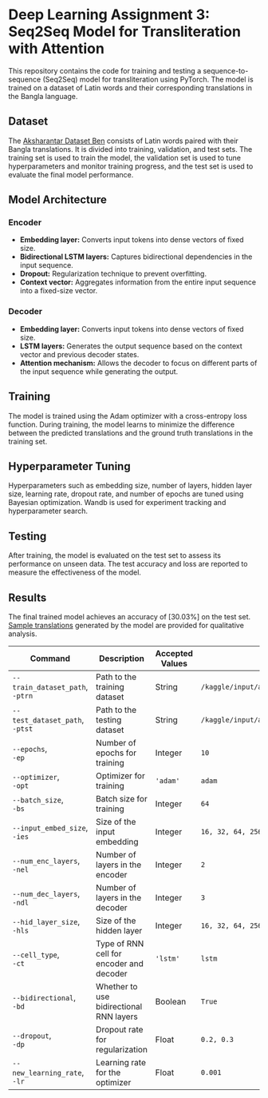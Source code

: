 # Deep Learning Assignment 3: Seq2Seq Model for Transliteration with Attention

This repository contains the code for training and testing a sequence-to-sequence (Seq2Seq) model for transliteration using PyTorch. The model is trained on a dataset of Latin words and their corresponding translations in the Bangla language.

## Dataset

The [Aksharantar Dataset Ben](https://www.kaggle.com/datasets/parthasakhapaul/aksharantar) consists of Latin words paired with their Bangla translations. It is divided into training, validation, and test sets. The training set is used to train the model, the validation set is used to tune hyperparameters and monitor training progress, and the test set is used to evaluate the final model performance.

## Model Architecture

### Encoder
- **Embedding layer:** Converts input tokens into dense vectors of fixed size.
- **Bidirectional LSTM layers:** Captures bidirectional dependencies in the input sequence.
- **Dropout:** Regularization technique to prevent overfitting.
- **Context vector:** Aggregates information from the entire input sequence into a fixed-size vector.

### Decoder
- **Embedding layer:** Converts input tokens into dense vectors of fixed size.
- **LSTM layers:** Generates the output sequence based on the context vector and previous decoder states.
- **Attention mechanism:** Allows the decoder to focus on different parts of the input sequence while generating the output.

## Training

The model is trained using the Adam optimizer with a cross-entropy loss function. During training, the model learns to minimize the difference between the predicted translations and the ground truth translations in the training set.

## Hyperparameter Tuning

Hyperparameters such as embedding size, number of layers, hidden layer size, learning rate, dropout rate, and number of epochs are tuned using Bayesian optimization. Wandb is used for experiment tracking and hyperparameter search.

## Testing

After training, the model is evaluated on the test set to assess its performance on unseen data. The test accuracy and loss are reported to measure the effectiveness of the model.

## Results

The final trained model achieves an accuracy of [30.03%] on the test set. [Sample translations](https://github.com/PARTHASAKHAPAUL/CS6910_Assignment3/blob/main/Part-B_with_attention/predictions_attention.csv) generated by the model are provided for qualitative analysis.



| Command                   | Description                                   | Accepted Values                   | Default Value                                                                       |
|---------------------------|-----------------------------------------------|-----------------------------------|-------------------------------------------------------------------------------------|
| `--train_dataset_path`,<br> `-ptrn` | Path to the training dataset            | String                            | `/kaggle/input/aksharantar/aksharantar_sampled/ben/ben_train.csv`                |
| `--test_dataset_path`,<br> `-ptst`  | Path to the testing dataset             | String                            | `/kaggle/input/aksharantar/aksharantar_sampled/ben/ben_test.csv`                 |
| `--epochs`,<br> `-ep`               | Number of epochs for training          | Integer                           | `10`                                                                                |
| `--optimizer`,<br> `-opt`           | Optimizer for training                 | `'adam'`                          | `adam`                                                                              |
| `--batch_size`,<br> `-bs`           | Batch size for training                | Integer                           | `64`                                                                                |
| `--input_embed_size`,<br> `-ies`    | Size of the input embedding            | Integer                           | `16, 32, 64, 256, 512`                                                              |
| `--num_enc_layers`,<br> `-nel`      | Number of layers in the encoder        | Integer                           | `2`                                                                                 |
| `--num_dec_layers`,<br> `-ndl`      | Number of layers in the decoder        | Integer                           | `3`                                                                                 |
| `--hid_layer_size`,<br> `-hls`      | Size of the hidden layer               | Integer                           | `16, 32, 64, 256, 512`                                                              |
| `--cell_type`,<br> `-ct`            | Type of RNN cell for encoder and decoder | `'lstm'`                        | `lstm`                                                                              |
| `--bidirectional`,<br> `-bd`        | Whether to use bidirectional RNN layers  | Boolean                           | `True`                                                                              |
| `--dropout`,<br> `-dp`              | Dropout rate for regularization        | Float                             | `0.2, 0.3`                                                                          |
| `--new_learning_rate`,<br> `-lr`    | Learning rate for the optimizer        | Float                             | `0.001`                                                                             |

